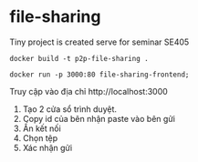 # file-sharing
Tiny project is created serve for seminar SE405

```docker build -t p2p-file-sharing .```

```docker run -p 3000:80 file-sharing-frontend;```

Truy cập vào địa chỉ http://localhost:3000

1. Tạo 2 cửa sổ trình duyệt.
2. Copy id của bên nhận paste vào bên gửi
3. Ấn kết nối
4. Chọn tệp
5. Xác nhận gửi
